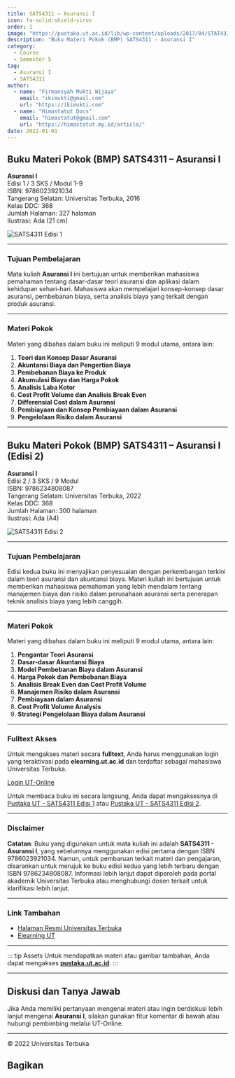 ```yaml
--- 
title: SATS4311 – Asuransi I
icon: fa-solid:shield-virus
order: 1
image: "https://pustaka.ut.ac.id/lib/wp-content/uploads/2017/04/STAT4331.jpg"
description: "Buku Materi Pokok (BMP) SATS4311 - Asuransi I"
category:
  - Course
  - Semester 5
tag:
  - Asuransi I
  - SATS4311
author:
  - name: "Firmansyah Mukti Wijaya"
    email: "ikimukti@gmail.com"
    url: "https://ikimukti.com"
  - name: "Himastatut Docs"
    email: "himastatut@gmail.com"
    url: "https://himastatut.my.id/article/"
date: 2022-01-01
--- 
```


## Buku Materi Pokok (BMP) SATS4311 – Asuransi I

**Asuransi I**  
Edisi 1 / 3 SKS / Modul 1-9  
ISBN: 9786023921034  
Tangerang Selatan: Universitas Terbuka, 2016  
Kelas DDC: 368  
Jumlah Halaman: 327 halaman  
Ilustrasi: Ada (21 cm)

![SATS4311 Edisi 1](https://pustaka.ut.ac.id/lib/wp-content/uploads/2017/04/STAT4331.jpg)

--- 

### Tujuan Pembelajaran

Mata kuliah **Asuransi I** ini bertujuan untuk memberikan mahasiswa pemahaman tentang dasar-dasar teori asuransi dan aplikasi dalam kehidupan sehari-hari. Mahasiswa akan mempelajari konsep-konsep dasar asuransi, pembebanan biaya, serta analisis biaya yang terkait dengan produk asuransi.

--- 

### Materi Pokok

Materi yang dibahas dalam buku ini meliputi 9 modul utama, antara lain:

1. **Teori dan Konsep Dasar Asuransi**
2. **Akuntansi Biaya dan Pengertian Biaya**
3. **Pembebanan Biaya ke Produk**
4. **Akumulasi Biaya dan Harga Pokok**
5. **Analisis Laba Kotor**
6. **Cost Profit Volume dan Analisis Break Even**
7. **Differensial Cost dalam Asuransi**
8. **Pembiayaan dan Konsep Pembiayaan dalam Asuransi**
9. **Pengelolaan Risiko dalam Asuransi**

--- 

## Buku Materi Pokok (BMP) SATS4311 – Asuransi I (Edisi 2)

**Asuransi I**  
Edisi 2 / 3 SKS / 9 Modul  
ISBN: 9786234808087  
Tangerang Selatan: Universitas Terbuka, 2022  
Kelas DDC: 368  
Jumlah Halaman: 300 halaman  
Ilustrasi: Ada (A4)

![SATS4311 Edisi 2](https://pustaka.ut.ac.id/lib/wp-content/uploads/2022/10/STAT433102.jpg)

--- 

### Tujuan Pembelajaran

Edisi kedua buku ini menyajikan penyesuaian dengan perkembangan terkini dalam teori asuransi dan akuntansi biaya. Materi kuliah ini bertujuan untuk memberikan mahasiswa pemahaman yang lebih mendalam tentang manajemen biaya dan risiko dalam perusahaan asuransi serta penerapan teknik analisis biaya yang lebih canggih.

--- 

### Materi Pokok

Materi yang dibahas dalam buku ini meliputi 9 modul utama, antara lain:

1. **Pengantar Teori Asuransi**
2. **Dasar-dasar Akuntansi Biaya**
3. **Model Pembebanan Biaya dalam Asuransi**
4. **Harga Pokok dan Pembebanan Biaya**
5. **Analisis Break Even dan Cost Profit Volume**
6. **Manajemen Risiko dalam Asuransi**
7. **Pembiayaan dalam Asuransi**
8. **Cost Profit Volume Analysis**
9. **Strategi Pengelolaan Biaya dalam Asuransi**

--- 

### Fulltext Akses

Untuk mengakses materi secara **fulltext**, Anda harus menggunakan login yang teraktivasi pada **elearning.ut.ac.id** dan terdaftar sebagai mahasiswa Universitas Terbuka.

[Login UT-Online](http://elearning.ut.ac.id)

Untuk membaca buku ini secara langsung, Anda dapat mengaksesnya di [Pustaka UT - SATS4311 Edisi 1](https://pustaka.ut.ac.id/lib/stat4331-asuransi-i/) atau [Pustaka UT - SATS4311 Edisi 2](https://pustaka.ut.ac.id/lib/stat4331-asuransi-i-edisi-2/).

--- 

### Disclaimer

**Catatan**: Buku yang digunakan untuk mata kuliah ini adalah **SATS4311 - Asuransi I**, yang sebelumnya menggunakan edisi pertama dengan ISBN 9786023921034. Namun, untuk pembaruan terkait materi dan pengajaran, disarankan untuk merujuk ke buku edisi kedua yang lebih terbaru dengan ISBN 9786234808087. Informasi lebih lanjut dapat diperoleh pada portal akademik Universitas Terbuka atau menghubungi dosen terkait untuk klarifikasi lebih lanjut.

--- 

### Link Tambahan

- [Halaman Resmi Universitas Terbuka](https://www.ut.ac.id)
- [Elearning UT](http://elearning.ut.ac.id)

--- 

::: tip Assets
Untuk mendapatkan materi atau gambar tambahan, Anda dapat mengakses **[pustaka.ut.ac.id](https://pustaka.ut.ac.id)**.
:::

--- 

## Diskusi dan Tanya Jawab

Jika Anda memiliki pertanyaan mengenai materi atau ingin berdiskusi lebih lanjut mengenai **Asuransi I**, silakan gunakan fitur komentar di bawah atau hubungi pembimbing melalui UT-Online.

--- 

<footer>
  <p>© 2022 Universitas Terbuka</p>
</footer>


## Bagikan
<Share colorful />
<GitContributors />
<GitChangelog />